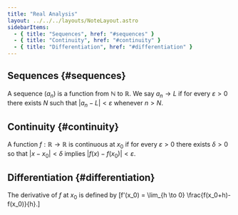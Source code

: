 ```yaml
---
title: "Real Analysis"
layout: ../../../layouts/NoteLayout.astro
sidebarItems:
  - { title: "Sequences", href: "#sequences" }
  - { title: "Continuity", href: "#continuity" }
  - { title: "Differentiation", href: "#differentiation" }
---
```


## Sequences {#sequences}
A sequence $(a_n)$ is a function from $\mathbb{N}$ to $\mathbb{R}$. We say
$a_n \to L$ if for every $\varepsilon > 0$ there exists $N$ such that
$|a_n - L| < \varepsilon$ whenever $n > N$.

## Continuity {#continuity}
A function $f : \mathbb{R} \to \mathbb{R}$ is continuous at $x_0$ if for every
$\varepsilon > 0$ there exists $\delta > 0$ so that $|x-x_0|<\delta$ implies
$|f(x)-f(x_0)|<\varepsilon$.

## Differentiation {#differentiation}
The derivative of $f$ at $x_0$ is defined by
\[f'(x_0) = \lim_{h \to 0} \frac{f(x_0+h)-f(x_0)}{h}.\]
